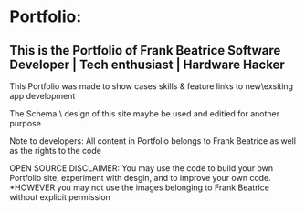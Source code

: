 # Portfolio: 

<h2>This is the Portfolio of Frank Beatrice
Software Developer | Tech enthusiast | Hardware Hacker</h3>



This Portfolio was made to show cases skills & feature links to new\exsiting app development


The Schema \ design of this site maybe be used and editied for another purpose




Note to developers: All content in Portfolio belongs to Frank Beatrice as well as the rights to the code



OPEN SOURCE DISCLAIMER:
You may use the code to build your own Portfolio site, experiment with desgin, and to improve your own code.
*HOWEVER you may not use the images belonging to Frank Beatrice without explicit permission
